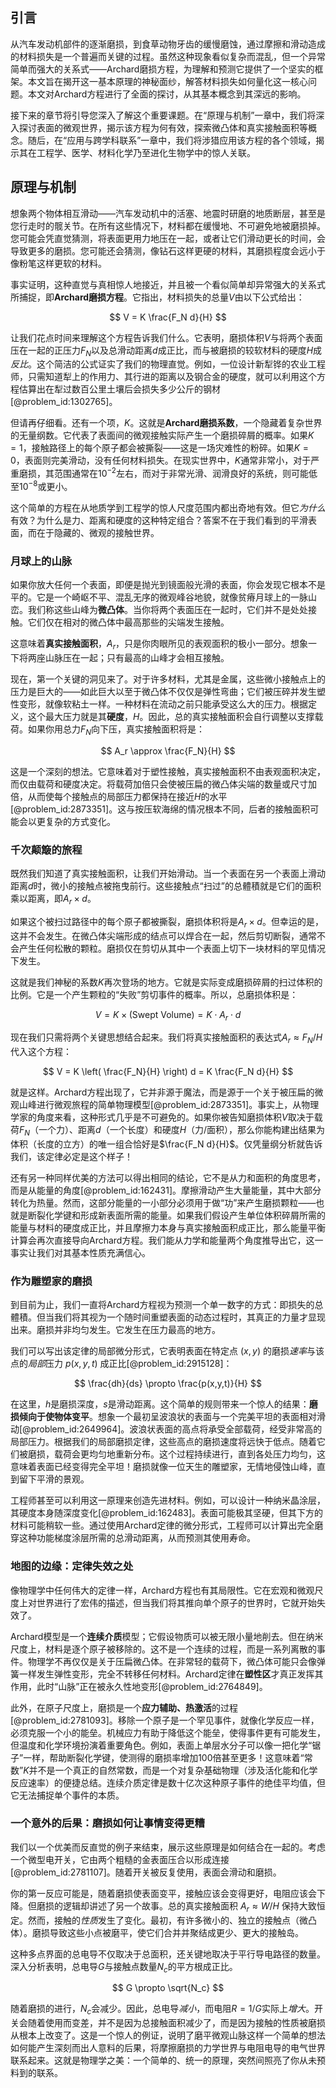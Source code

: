 ## 引言
从汽车发动机部件的逐渐磨损，到食草动物牙齿的缓慢磨蚀，通过摩擦和滑动造成的材料损失是一个普遍而关键的过程。虽然这种现象看似复杂而混乱，但一个异常简单而强大的关系式——Archard磨损方程，为理解和预测它提供了一个坚实的框架。本文旨在揭开这一基本原理的神秘面纱，解答材料损失如何量化这一核心问题。本文对Archard方程进行了全面的探讨，从其基本概念到其深远的影响。

接下来的章节将引导您深入了解这个重要课题。在“原理与机制”一章中，我们将深入探讨表面的微观世界，揭示该方程为何有效，探索微凸体和真实接触面积等概念。随后，在“应用与跨学科联系”一章中，我们将涉猎应用该方程的各个领域，揭示其在工程学、医学、材料化学乃至进化生物学中的惊人关联。

## 原理与机制

想象两个物体相互滑动——汽车发动机中的活塞、地震时研磨的地质断层，甚至是您行走时的髋关节。在所有这些情况下，材料都在缓慢地、不可避免地被磨损掉。您可能会凭直觉猜测，将表面更用力地压在一起，或者让它们滑动更长的时间，会导致更多的磨损。您可能还会猜测，像钻石这样更硬的材料，其磨损程度会远小于像粉笔这样更软的材料。

事实证明，这种直觉与真相惊人地接近，并且被一个看似简单却异常强大的关系式所捕捉，即**Archard磨损方程**。它指出，材料损失的总量$V$由以下公式给出：

$$
V = K \frac{F_N d}{H}
$$

让我们花点时间来理解这个方程告诉我们什么。它表明，磨损体积$V$与将两个表面压在一起的正压力$F_N$以及总滑动距离$d$成正比，而与被磨损的较软材料的硬度$H$成*反比*。这个简洁的公式证实了我们的物理直觉。例如，一位设计新犁铧的农业工程师，只需知道犁上的作用力、其行进的距离以及钢合金的硬度，就可以利用这个方程估算出在犁过数百公里土壤后会损失多少公斤的钢材[@problem_id:1302765]。

但请再仔细看。还有一个项，$K$。这就是**Archard磨损系数**，一个隐藏着复杂世界的无量纲数。它代表了表面间的微观接触实际产生一个磨损碎屑的概率。如果$K=1$，接触路径上的每个原子都会被撕裂——这是一场灾难性的粉碎。如果$K=0$，表面则完美滑动，没有任何材料损失。在现实世界中，$K$通常非常小，对于严重磨损，其范围通常在$10^{-2}$左右，而对于非常光滑、润滑良好的系统，则可能低至$10^{-8}$或更小。

这个简单的方程在从地质学到工程学的惊人尺度范围内都出奇地有效。但它*为什么*有效？为什么是力、距离和硬度的这种特定组合？答案不在于我们看到的平滑表面，而在于隐藏的、微观的接触世界。

### 月球上的山脉

如果你放大任何一个表面，即便是抛光到镜面般光滑的表面，你会发现它根本不是平的。它是一个崎岖不平、混乱无序的微观峰谷地貌，就像贫瘠月球上的一脉山峦。我们称这些山峰为**微凸体**。当你将两个表面压在一起时，它们并不是处处接触。它们仅在相对的微凸体中最高那些的尖端发生接触。

这意味着**真实接触面积**，$A_r$，只是你肉眼所见的表观面积的极小一部分。想象一下将两座山脉压在一起；只有最高的山峰才会相互接触。

现在，第一个关键的洞见来了。对于许多材料，尤其是金属，这些微小接触点上的压力是巨大的——如此巨大以至于微凸体不仅仅是弹性弯曲；它们被压碎并发生塑性变形，就像软粘土一样。一种材料在流动之前只能承受这么大的压力。根据定义，这个最大压力就是其**硬度**，$H$。因此，总的真实接触面积会自行调整以支撑载荷。如果你用总力$F_N$向下压，真实接触面积将是：

$$
A_r \approx \frac{F_N}{H}
$$

这是一个深刻的想法。它意味着对于塑性接触，真实接触面积不由表观面积决定，而仅由载荷和硬度决定。将载荷加倍只会使被压扁的微凸体尖端的数量或尺寸加倍，从而使每个接触点的局部压力都保持在接近$H$的水平[@problem_id:2873351]。这与按压软海绵的情况根本不同，后者的接触面积可能会以更复杂的方式变化。

### 千次颠簸的旅程

既然我们知道了真实接触面积，让我们开始滑动。当一个表面在另一个表面上滑动距离$d$时，微小的接触点被拖曳前行。这些接触点“扫过”的总體積就是它们的面积乘以距离，即$A_r \times d$。

如果这个被扫过路径中的每个原子都被撕裂，磨损体积将是$A_r \times d$。但幸运的是，这并不会发生。在微凸体尖端形成的结点可以焊合在一起，然后剪切断裂，通常不会产生任何松散的颗粒。磨损仅在剪切从其中一个表面上切下一块材料的罕见情况下发生。

这就是我们神秘的系数$K$再次登场的地方。它就是实际变成磨损碎屑的扫过体积的比例。它是一个产生颗粒的“失败”剪切事件的概率。所以，总磨损体积是：

$$
V = K \times (\text{Swept Volume}) = K \cdot A_r \cdot d
$$

现在我们只需将两个关键思想结合起来。我们将真实接触面积的表达式$A_r \approx F_N / H$代入这个方程：

$$
V = K \left( \frac{F_N}{H} \right) d = K \frac{F_N d}{H}
$$

就是这样。Archard方程出现了，它并非源于魔法，而是源于一个关于被压扁的微观山峰进行微观旅程的简单物理模型[@problem_id:2873351]。事实上，从物理学家的角度来看，这种形式几乎是不可避免的。如果你被告知磨损体积$V$取决于载荷$F_N$（一个力）、距离$d$（一个长度）和硬度$H$（力/面积），那么你能构建出结果为体积（长度的立方）的唯一组合恰好是$\frac{F_N d}{H}$。仅凭量纲分析就告诉我们，该定律必定是这个样子！

还有另一种同样优美的方法可以得出相同的结论，它不是从力和面积的角度思考，而是从能量的角度[@problem_id:162431]。摩擦滑动产生大量能量，其中大部分转化为热量。然而，这部分能量的一小部分必须用于做“功”来产生磨损颗粒——也就是断裂化学键和形成新表面所需的能量。如果我们假设产生单位体积碎屑所需的能量与材料的硬度成正比，并且摩擦力本身与真实接触面积成正比，那么能量平衡计算会再次直接导向Archard方程。我们能从力学和能量两个角度推导出它，这一事实让我们对其基本性质充满信心。

### 作为雕塑家的磨损

到目前为止，我们一直将Archard方程视为预测一个单一数字的方式：即损失的总體積。但当我们将其视为一个随时间重塑表面的动态过程时，其真正的力量才显现出来。磨损并非均匀发生。它发生在压力最高的地方。

我们可以写出该定律的局部微分形式，它表明表面在特定点 $(x,y)$ 的磨损*速率*与该点的*局部*压力 $p(x,y,t)$ 成正比[@problem_id:2915128]：

$$
\frac{dh}{ds} \propto \frac{p(x,y,t)}{H}
$$

在这里，$h$是磨损深度，$s$是滑动距离。这个简单的规则带来一个惊人的结果：**磨损倾向于使物体变平**。想象一个最初呈波浪状的表面与一个完美平坦的表面相对滑动[@problem_id:2649964]。波浪状表面的高点将承受全部载荷，经受非常高的局部压力。根据我们的局部磨损定律，这些高点的磨损速度将远快于低点。随着它们被磨损，载荷会更均匀地重新分布。这个过程持续进行，直到各处压力均匀，这意味着表面已经变得完全平坦！磨损就像一位天生的雕塑家，无情地侵蚀山峰，直到留下平滑的景观。

工程师甚至可以利用这一原理来创造先进材料。例如，可以设计一种纳米晶涂层，其硬度本身随深度变化[@problem_id:162483]。表面可能极其坚硬，但其下方的材料可能稍软一些。通过使用Archard定律的微分形式，工程师可以计算出完全磨穿这种功能梯度涂层所需的总滑动距离，从而预测其使用寿命。

### 地图的边缘：定律失效之处

像物理学中任何伟大的定律一样，Archard方程也有其局限性。它在宏观和微观尺度上对世界进行了宏伟的描述，但当我们将其推向单个原子的世界时，它就开始失效了。

Archard模型是一个**连续介质**模型；它假设物质可以被无限小量地削去。但在纳米尺度上，材料是逐个原子被移除的。这不是一个连续的过程，而是一系列离散的事件。物理学不再仅仅是关于压扁微凸体。在非常轻的载荷下，微凸体可能只会像弹簧一样发生弹性变形，完全不转移任何材料。Archard定律在**塑性区**才真正发挥其作用，此时“山脉”正在被永久性地变形[@problem_id:2764849]。

此外，在原子尺度上，磨损是一个**应力辅助、热激活**的过程[@problem_id:2781093]。移除一个原子是一个罕见事件，就像化学反应一样，必须克服一个小的能垒。机械应力有助于降低这个能垒，使得事件更有可能发生，但温度和化学环境扮演着重要角色。例如，表面上单层水分子可以像一把化学“锯子”一样，帮助断裂化学键，使测得的磨损率增加100倍甚至更多！这意味着“常数”$K$并不是一个真正的自然常数，而是一个对复杂基础物理（涉及活化能和化学反应速率）的便捷总结。连续介质定律是数十亿次这种原子事件的绝佳平均值，但它无法捕捉单个事件的本质。

### 一个意外的后果：磨损如何让事情变得更糟

我们以一个优美而反直觉的例子来结束，展示这些原理是如何结合在一起的。考虑一个微型电开关，它由两个粗糙的金表面压合以形成连接[@problem_id:2781107]。随着开关被反复使用，表面会滑动和磨损。

你的第一反应可能是，随着磨损使表面变平，接触应该会变得更好，电阻应该会下降。但磨损的逻辑却讲述了另一个故事。总的真实接触面积 $A_r \approx W/H$ 保持大致恒定。然而，接触的*性质*发生了变化。最初，有许多微小的、独立的接触点（微凸体）。磨损导致这些小点被磨平，使它们合并并聚结成更少、更大的接触岛。

这种多点界面的总电导不仅取决于总面积，还关键地取决于平行导电路径的数量。深入分析表明，总电导$G$与接触点数量$N_c$的平方根成正比。

$$
G \propto \sqrt{N_c}
$$

随着磨损的进行，$N_c$会减少。因此，总电导*减小*，而电阻$R = 1/G$实际上*增大*。开关会随着使用而变差，并不是因为总接触面积减少了，而是因为接触的性质被磨损从根本上改变了。这是一个惊人的例证，说明了磨平微观山脉这样一个简单的想法如何能产生深刻而出人意料的后果，将摩擦磨损的力学世界与电阻电导的电气世界联系起来。这就是物理学之美：一个简单的、统一的原理，突然间照亮了你从未预料到的联系。

